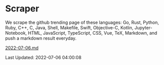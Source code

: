 # Scraper

We scrape the github trending page of these languages: Go, Rust, Python, Ruby, C++, C, Java, Shell, Makefile, Swift, Objective-C, Kotlin, Jupyter-Notebook, HTML, JavaScript, TypeScript, CSS, Vue, TeX, Markdown, and push a markdown result everyday.

[2022-07-06.md](https://github.com/yangwenmai/github-trending-backup/blob/master/2022-07-06.md)

Last Updated: 2022-07-06 04:00:08